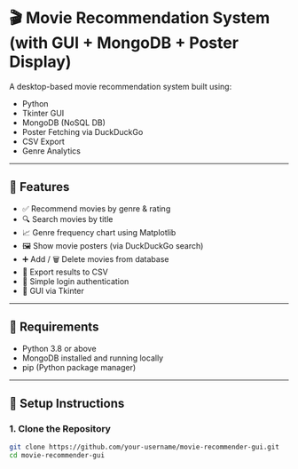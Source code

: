 # 🎬 Movie Recommendation System (with GUI + MongoDB + Poster Display)

A desktop-based movie recommendation system built using:
- Python
- Tkinter GUI
- MongoDB (NoSQL DB)
- Poster Fetching via DuckDuckGo
- CSV Export
- Genre Analytics

---

## 🚀 Features

- ✅ Recommend movies by genre & rating
- 🔍 Search movies by title
- 📈 Genre frequency chart using Matplotlib
- 🖼️ Show movie posters (via DuckDuckGo search)
- ➕ Add / 🗑️ Delete movies from database
- 💾 Export results to CSV
- 🔐 Simple login authentication
- 🎨 GUI via Tkinter

---

## 🧰 Requirements

- Python 3.8 or above
- MongoDB installed and running locally
- pip (Python package manager)

---

## 🧪 Setup Instructions

### 1. Clone the Repository

```bash
git clone https://github.com/your-username/movie-recommender-gui.git
cd movie-recommender-gui
